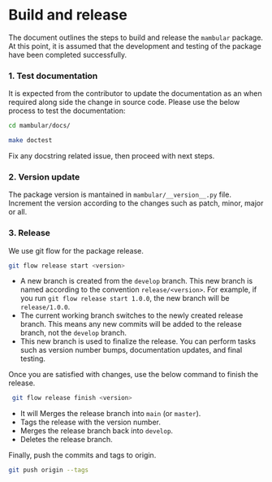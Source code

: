 # Build and release

The document outlines the steps to build and release the `mambular` package. At this point, it is assumed that the development and testing of the package have been completed successfully.

### 1. Test documentation
It is expected from the contributor to update the documentation as an when required along side the change in source code. Please use the below process to test the documentation:

```sh
cd mambular/docs/

make doctest
```
Fix any docstring related issue, then proceed with next steps.

### 2. Version update
The package version is mantained in `mambular/__version__.py` file. Increment the version according to the changes such as patch, minor, major or all.

### 3. Release
We use git flow for the package release. 

```sh
git flow release start <version>
```
- A new branch is created from the `develop` branch. This new branch is named according to the convention `release/<version>`. For example, if you run `git flow release start 1.0.0`, the new branch will be `release/1.0.0`.
- The current working branch switches to the newly created release branch. This means any new commits will be added to the release branch, not the `develop` branch.
- This new branch is used to finalize the release. You can perform tasks such as version number bumps, documentation updates, and final testing.

Once you are satisfied with changes, use the below command to finish the release.
```sh
 git flow release finish <version>
```

- It will Merges the release branch into `main` (or `master`).
- Tags the release with the version number.
- Merges the release branch back into `develop`.
- Deletes the release branch.

Finally, push the commits and tags to origin.

```sh
git push origin --tags
```






